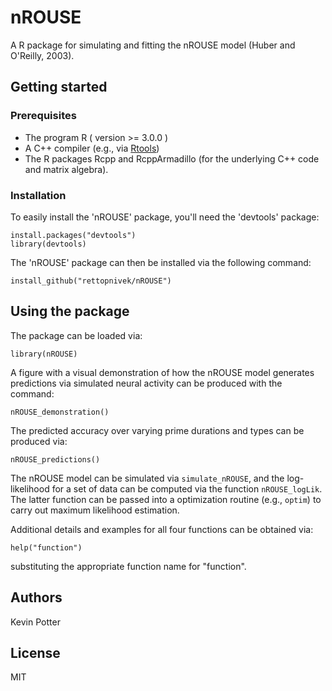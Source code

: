 # nROUSE
A R package for simulating and fitting the nROUSE model (Huber and O'Reilly, 2003).

## Getting started

### Prerequisites

- The program R ( version >= 3.0.0 )
- A C++ compiler (e.g., via [Rtools](https://cran.r-project.org/bin/windows/Rtools/))
- The R packages Rcpp and RcppArmadillo (for the underlying C++ code and matrix algebra).

### Installation

To easily install the 'nROUSE' package, you'll need the 'devtools' package:  
```
install.packages("devtools")
library(devtools)
```

The 'nROUSE' package can then be installed via the following command:  
```
install_github("rettopnivek/nROUSE")
```

## Using the package

The package can be loaded via:
```
library(nROUSE)
```

A figure with a visual demonstration of how the nROUSE model generates predictions via simulated neural activity can be produced with the command:
```
nROUSE_demonstration()
```

The predicted accuracy over varying prime durations and types can be produced via:
```
nROUSE_predictions()
```

The nROUSE model can be simulated via `simulate_nROUSE`, and the log-likelihood for a set of data can be computed via the function `nROUSE_logLik`. The latter function can be passed into a optimization routine (e.g., `optim`) to carry out maximum likelihood estimation.

Additional details and examples for all four functions can be obtained via:
```
help("function")
```
substituting the appropriate function name for "function".

## Authors

Kevin Potter

## License

MIT
